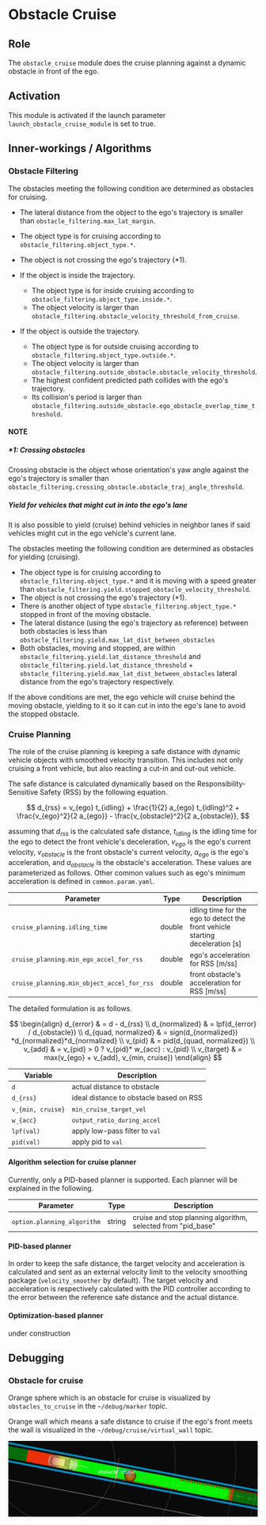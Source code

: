 # Obstacle Cruise

## Role

The `obstacle_cruise` module does the cruise planning against a dynamic obstacle in front of the ego.

## Activation

This module is activated if the launch parameter `launch_obstacle_cruise_module` is set to true.

## Inner-workings / Algorithms

### Obstacle Filtering

The obstacles meeting the following condition are determined as obstacles for cruising.

- The lateral distance from the object to the ego's trajectory is smaller than `obstacle_filtering.max_lat_margin`.

- The object type is for cruising according to `obstacle_filtering.object_type.*`.
- The object is not crossing the ego's trajectory (\*1).
- If the object is inside the trajectory.
  - The object type is for inside cruising according to `obstacle_filtering.object_type.inside.*`.
  - The object velocity is larger than `obstacle_filtering.obstacle_velocity_threshold_from_cruise`.
- If the object is outside the trajectory.
  - The object type is for outside cruising according to `obstacle_filtering.object_type.outside.*`.
  - The object velocity is larger than `obstacle_filtering.outside_obstacle.obstacle_velocity_threshold`.
  - The highest confident predicted path collides with the ego's trajectory.
  - Its collision's period is larger than `obstacle_filtering.outside_obstacle.ego_obstacle_overlap_time_threshold`.

#### NOTE

##### \*1: Crossing obstacles

Crossing obstacle is the object whose orientation's yaw angle against the ego's trajectory is smaller than `obstacle_filtering.crossing_obstacle.obstacle_traj_angle_threshold`.

##### Yield for vehicles that might cut in into the ego's lane

It is also possible to yield (cruise) behind vehicles in neighbor lanes if said vehicles might cut in the ego vehicle's current lane.

The obstacles meeting the following condition are determined as obstacles for yielding (cruising).

- The object type is for cruising according to `obstacle_filtering.object_type.*` and it is moving with a speed greater than `obstacle_filtering.yield.stopped_obstacle_velocity_threshold`.
- The object is not crossing the ego's trajectory (\*1).
- There is another object of type `obstacle_filtering.object_type.*` stopped in front of the moving obstacle.
- The lateral distance (using the ego's trajectory as reference) between both obstacles is less than `obstacle_filtering.yield.max_lat_dist_between_obstacles`
- Both obstacles, moving and stopped, are within `obstacle_filtering.yield.lat_distance_threshold` and `obstacle_filtering.yield.lat_distance_threshold` + `obstacle_filtering.yield.max_lat_dist_between_obstacles` lateral distance from the ego's trajectory respectively.

If the above conditions are met, the ego vehicle will cruise behind the moving obstacle, yielding to it so it can cut in into the ego's lane to avoid the stopped obstacle.

### Cruise Planning

The role of the cruise planning is keeping a safe distance with dynamic vehicle objects with smoothed velocity transition.
This includes not only cruising a front vehicle, but also reacting a cut-in and cut-out vehicle.

The safe distance is calculated dynamically based on the Responsibility-Sensitive Safety (RSS) by the following equation.

$$
d_{rss} = v_{ego} t_{idling} + \frac{1}{2} a_{ego} t_{idling}^2 + \frac{v_{ego}^2}{2 a_{ego}} - \frac{v_{obstacle}^2}{2 a_{obstacle}},
$$

assuming that $d_{rss}$ is the calculated safe distance, $t_{idling}$ is the idling time for the ego to detect the front vehicle's deceleration, $v_{ego}$ is the ego's current velocity, $v_{obstacle}$ is the front obstacle's current velocity, $a_{ego}$ is the ego's acceleration, and $a_{obstacle}$ is the obstacle's acceleration.
These values are parameterized as follows. Other common values such as ego's minimum acceleration is defined in `common.param.yaml`.

| Parameter                                  | Type   | Description                                                                   |
| ------------------------------------------ | ------ | ----------------------------------------------------------------------------- |
| `cruise_planning.idling_time`              | double | idling time for the ego to detect the front vehicle starting deceleration [s] |
| `cruise_planning.min_ego_accel_for_rss`    | double | ego's acceleration for RSS [m/ss]                                             |
| `cruise_planning.min_object_accel_for_rss` | double | front obstacle's acceleration for RSS [m/ss]                                  |

The detailed formulation is as follows.

$$
\begin{align}
d_{error} & = d - d_{rss} \\
d_{normalized} & = lpf(d_{error} / d_{obstacle}) \\
d_{quad, normalized} & = sign(d_{normalized}) *d_{normalized}*d_{normalized} \\
v_{pid} & = pid(d_{quad, normalized}) \\
v_{add} & = v_{pid} > 0 ? v_{pid}* w_{acc} : v_{pid} \\
v_{target} & = max(v_{ego} + v_{add}, v_{min, cruise})
\end{align}
$$

| Variable          | Description                             |
| ----------------- | --------------------------------------- |
| `d`               | actual distance to obstacle             |
| `d_{rss}`         | ideal distance to obstacle based on RSS |
| `v_{min, cruise}` | `min_cruise_target_vel`                 |
| `w_{acc}`         | `output_ratio_during_accel`             |
| `lpf(val)`        | apply low-pass filter to `val`          |
| `pid(val)`        | apply pid to `val`                      |

#### Algorithm selection for cruise planner

Currently, only a PID-based planner is supported.
Each planner will be explained in the following.

| Parameter                   | Type   | Description                                                  |
| --------------------------- | ------ | ------------------------------------------------------------ |
| `option.planning_algorithm` | string | cruise and stop planning algorithm, selected from "pid_base" |

#### PID-based planner

In order to keep the safe distance, the target velocity and acceleration is calculated and sent as an external velocity limit to the velocity smoothing package (`velocity_smoother` by default).
The target velocity and acceleration is respectively calculated with the PID controller according to the error between the reference safe distance and the actual distance.

#### Optimization-based planner

under construction

## Debugging

### Obstacle for cruise

Orange sphere which is an obstacle for cruise is visualized by `obstacles_to_cruise` in the `~/debug/marker` topic.

Orange wall which means a safe distance to cruise if the ego's front meets the wall is visualized in the `~/debug/cruise/virtual_wall` topic.

![cruise_visualization](./docs/cruise_visualization.png)
